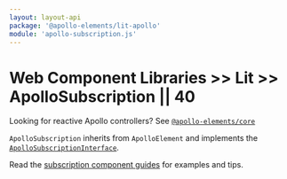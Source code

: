```yaml
---
layout: layout-api
package: '@apollo-elements/lit-apollo'
module: 'apollo-subscription.js'
---
```

# Web Component Libraries >> Lit >> ApolloSubscription || 40

<inline-notification type="tip">

Looking for reactive Apollo controllers? See [`@apollo-elements/core`](/api/core/)

</inline-notification>

`ApolloSubscription` inherits from `ApolloElement` and implements the [`ApolloSubscriptionInterface`](/api/interfaces/subscription/).

Read the [subscription component guides](../../../../guides/usage/subscriptions/) for examples and tips.
